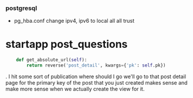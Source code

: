 ### postgresql

- pg_hba.conf change ipv4, ipv6 to local all all trust

# startapp post_questions 

```python
    def get_absolute_url(self):
        return reverse('post_detail', kwargs={'pk': self.pk})
```
 
 .  I hit some sort of publication where should I go we'll go to that post detail page for the primary key  of the post that you just created makes sense and make more sense when we actually create the view for  it.

